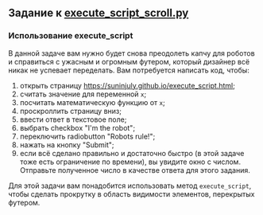 ## Задание к [execute_script_scroll.py](../solutions/execute_script_scroll.py)

### Использование execute_script

В данной задаче вам нужно будет снова преодолеть капчу для роботов и справиться с ужасным и огромным футером, который
дизайнер всё никак не успевает переделать. Вам потребуется написать код, чтобы:

1) открыть страницу https://suninjuly.github.io/execute_script.html;
2) считать значение для переменной `x`;
3) посчитать математическую функцию от `x`;
4) проскроллить страницу вниз;
5) ввести ответ в текстовое поле;
6) выбрать checkbox "I'm the robot";
7) переключить radiobutton "Robots rule!";
8) нажать на кнопку "Submit";
9) если всё сделано правильно и достаточно быстро (в этой задаче тоже есть ограничение по времени), вы увидите окно с
   числом. Отправьте полученное число в качестве ответа для этого задания.

Для этой задачи вам понадобится использовать метод `execute_script`, чтобы сделать прокрутку в область видимости
элементов, перекрытых футером.
